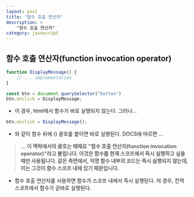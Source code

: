 ```yaml
---
layout: post
title: "함수 호출 연산자"
description: >
    "함수 호출 연산자"
category: javascript
---
```


## 함수 호출 연산자(function invocation operator)

~~~js
function DisplayMessage() {
    // ... implementation
}

const btn = document.querySelector("button")
btn.onclick = DisplayMessage;
~~~

- 이 경우, html에서 함수가 바로 실행되지 않는다. 그러나...

~~~js
btn.onclick = DisplayMessage();
~~~

- 와 같이 함수 뒤에 () 괄호를 붙이면 바로 실행된다. DOCS에 따르면 ...

> **... 이 맥락에서의 괄호는 때때로 "함수 호출 연산자(function invocation operator)"라고 불립니다. 이것은 함수를 현재 스코프에서 즉시 실행하고 싶을 때만 사용됩니다. 같은 측면에서, 익명 함수 내부의 코드는 즉시 실행되지 않는데, 이는 그것이 함수 스코프 내에 있기 때문입니다.**

- 함수 호출 연산자를 사용하면 함수가 스코프 내에서 즉시 실행된다. 저 경우, 전역 스코프에서 함수가 곧바로 실행된다. 